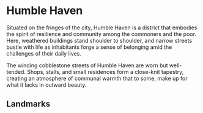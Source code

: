 # Humble Haven

Situated on the fringes of the city, Humble Haven is a district that embodies the spirit of resilience and community among the commoners and the poor. Here, weathered buildings stand shoulder to shoulder, and narrow streets bustle with life as inhabitants forge a sense of belonging amid the challenges of their daily lives.

The winding cobblestone streets of Humble Haven are worn but well-tended. Shops, stalls, and small residences form a close-knit tapestry, creating an atmosphere of communal warmth that to some, make up for what it lacks in outward beauty.

## Landmarks